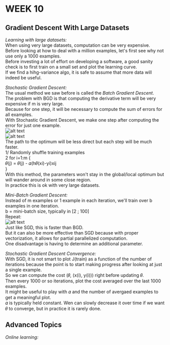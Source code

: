 # **WEEK 10**

## **Gradient Descent With Large Datasets**  

*Learning with large datasets:*  
When using very large datasets, computation can be very expensive.  
Before looking at how to deal with a million examples, let's first see why not use only a 1000 examples.  
Before investing a lot of effort on developing a software, a good sanity check is to first train on a small set and plot the learning curve.  
If we find a hihg-variance algo, it is safe to assume that more data will indeed be useful.  

*Stochastic Gradient Descent:*  
The usual method we saw before is called the *Batch Gradient Descent*.  
The problem with BGD is that computing the derivative term will be very expensive if m is very large.  
Because for one step, it will be necessary to compute the sum of errors for all examples.  
With Stochastic Gradient Descent, we make one step after computing the error for just one example.  
![alt text](https://i.imgur.com/DRdhI9Q.png)  
![alt text](https://i.imgur.com/lqSBPOD.png)  
The path to the optimum will be less direct but each step will be much faster.  
1/ Randomly shuffle training examples  
2 for i=1:m {  
𝜃(j) = 𝜃(j) - 𝛼(h𝜃(xi)-yi)xij  
}  
With this method, the parameters won't stay in the global/local optimum but will wander around in some close region.  
In practice this is ok with very large datasets.  

*Mini-Batch Gradient Descent:*  
Instead of m examples or 1 example in each iteration, we'll train over b examples in one iteration.  
b = mini-batch size, typically in [2 ; 100]  
Repeat:  
![alt text](https://i.imgur.com/ZT7EB13.png)  
Just like SGD, this is faster than BGD.  
But it can also be more effective than SGD because with proper vectorization, it allows for partial parallelized computation.  
One disadvantage is having to determine an additional parameter.  

*Stochastic Gradient Descent Convergence:*  
With SGD, it is not smart to plot J(train) as a function of the number of iterations because the point is to start making progress after looking at just a single example.  
So we can compute the cost (𝜃, (x(i), y(i))) right before updating 𝜃.  
Then every 1000 or so iterations, plot the cost averaged over the last 1000 examples.  
It might be useful to play with 𝛼 and the number of avergaed examples to get a meaningful plot.  
𝛼 is typically held constant. Wen can slowly decrease it over time if we want 𝜃 to converge, but in practice it is rarely done.

## **Advanced Topics**

*Online learning:*  
